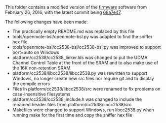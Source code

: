 This folder contains a modified version of the [firmware](https://github.com/OpenMote/firmware/) software from February 26, 2016, with the latest commit being [68a7e47](https://github.com/OpenMote/firmware/tree/68a7e470c3e8546f91431d2e08ededd736b7669a).

The following changes have been made:
* The practically empty README.md was replaced by this file
* tools/openmote-bsl/openmote-bsl.py was adapted to find the sniffer hex file
* tools/openmote-bsl/cc2538-bsl/cc2538-bsl.py was improved to support port=auto on Windows
* platform/cc2538/cc2538_linker.lds was changed to put the UDMA Channel Control Table at the front of the SRAM and to also make use of the 16K non-retention SRAM.
* platform/cc2538/libcc2538/libcc2538.py was rewritten to support Windows, no longer create new src files nor require git and to display the compile errors
* Files in platform/cc2538/libcc2538/src were renamed to fix problems on case-insensitive filesystems
* platform/cc2538/cc2538_include.h was changed to include the renamed header files from platform/cc2538/libcc2538/src
* Makefiles were changed to support Windows, run libcc2538.py when running make for the first time and copy the sniffer hex file
